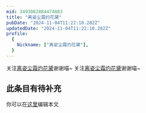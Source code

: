 ```yaml
---
mid: 3493082884474883
title: "离姿尘霜灼花黛"
pubDate: "2024-11-04T11:22:10.282Z"
updatedDate: "2024-11-04T11:22:10.282Z"
profile:
  {
    Nickname: ["离姿尘霜灼花黛"],
  }
---
```


关注[离姿尘霜灼花黛](https://space.bilibili.com/3493082884474883)谢谢喵~ 关注[离姿尘霜灼花黛](https://space.bilibili.com/3493082884474883)谢谢喵~

## 此条目有待补充
你可以在[这里](https://github.com/Yuhanawa/VTuber.ICU/edit/master/src/content/v/离姿尘霜灼花黛/index.md)编辑本文

